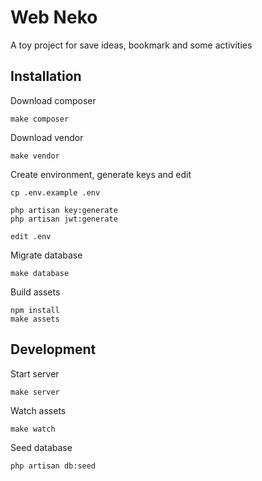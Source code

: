 # Web Neko

A toy project for save ideas, bookmark and some activities

## Installation

Download composer

    make composer

Download vendor

    make vendor

Create environment, generate keys and edit

    cp .env.example .env

    php artisan key:generate
    php artisan jwt:generate

    edit .env

Migrate database

    make database

Build assets

    npm install
    make assets

## Development

Start server

    make server

Watch assets

    make watch

Seed database

    php artisan db:seed
